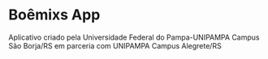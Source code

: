 <h1>Boêmixs App</h1>

Aplicativo criado pela Universidade Federal do Pampa-UNIPAMPA Campus São Borja/RS em parceria com UNIPAMPA Campus Alegrete/RS
